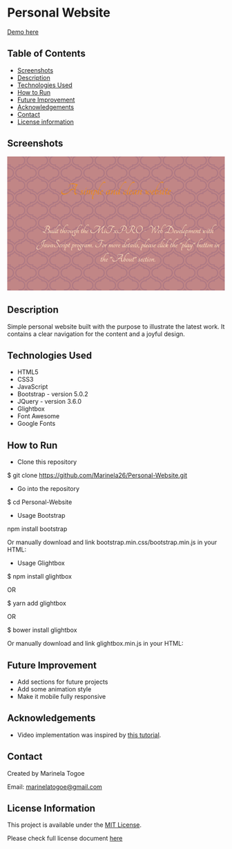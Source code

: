 # Personal Website

<a href="https://marinela26.github.io/Personal-Website/#HOME">Demo here</a>

## Table of Contents
* [Screenshots](#screenshots)
* [Description](#description)
* [Technologies Used](#technologies-used)
* [How to Run](#how-to-run)
* [Future Improvement](#future-improvement)
* [Acknowledgements](#acknowledgements)
* [Contact](#contact)
* [License information](#license-information)


## Screenshots

<img src="website.png" alt="PacMan" width="#" height="#">

## Description
 
 Simple personal website built with the purpose to illustrate the latest work. It contains a clear navigation for the content and a joyful design.

## Technologies Used
- HTML5
- CSS3
- JavaScript
- Bootstrap - version 5.0.2
- JQuery - version 3.6.0
- Glightbox
- Font Awesome
- Google Fonts

## How to Run

* Clone this repository

$ git clone https://github.com/Marinela26/Personal-Website.git

* Go into the repository

$ cd Personal-Website

* Usage Bootstrap

npm install bootstrap

Or manually download and link bootstrap.min.css/bootstrap.min.js in your HTML:

<!-- CSS only -->
<link href="https://cdn.jsdelivr.net/npm/bootstrap@5.0.2/dist/css/bootstrap.min.css" rel="stylesheet" integrity="sha384-EVSTQN3/azprG1Anm3QDgpJLIm9Nao0Yz1ztcQTwFspd3yD65VohhpuuCOmLASjC" crossorigin="anonymous">


<!-- JavaScript Bundle with Popper -->
<script src="https://cdn.jsdelivr.net/npm/bootstrap@5.0.2/dist/js/bootstrap.bundle.min.js" integrity="sha384-MrcW6ZMFYlzcLA8Nl+NtUVF0sA7MsXsP1UyJoMp4YLEuNSfAP+JcXn/tWtIaxVXM" crossorigin="anonymous"></script>



* Usage Glightbox

$ npm install glightbox

 OR
 
$ yarn add glightbox

 OR
 
$ bower install glightbox

Or manually download and link glightbox.min.js in your HTML:

<link rel="stylesheet" href="dist/css/glightbox.css" />
<script src="dist/js/glightbox.min.js"></script>

<!-- USING A CDN -->

<link rel="stylesheet" href="https://cdn.jsdelivr.net/npm/glightbox/dist/css/glightbox.min.css" />
<script src="https://cdn.jsdelivr.net/gh/mcstudios/glightbox/dist/js/glightbox.min.js"></script>

<script type="text/javascript">
  const lightbox = GLightbox({ ...options });
</script>

<!-- USING ES MODULES -->

<script type="module">
  import 'https://cdn.jsdelivr.net/gh/mcstudios/glightbox/dist/js/glightbox.min.js';

  const lightbox = GLightbox({ ...options });
</script>


## Future Improvement

- Add sections for future projects
- Add some animation style
- Make it mobile fully responsive


## Acknowledgements

- Video implementation was inspired by [this tutorial](https://www.youtube.com/watch?v=iJKCj8uAHz8&t=4316s).


## Contact
Created by Marinela Togoe

Email: marinelatogoe@gmail.com


 ## License Information
 
This project is available under the [MIT License](). 

Please check full license document <a href="https://github.com/Marinela26/Personal-Website/blob/main/LICENSE">here</a>





